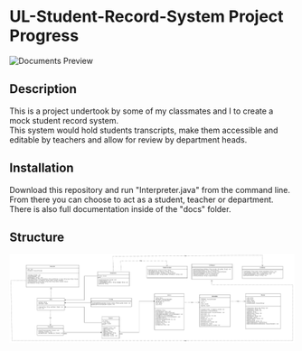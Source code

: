 # UL-Student-Record-System Project Progress

<a><img alt="Documents Preview" src="https://img.shields.io/badge/Documentation-Preview-blue"></a>

## Description

This is a project undertook by some of my classmates and I to create a mock student record system.<br>
This system would hold students transcripts, make them accessible and editable by teachers and allow for review by department heads.

## Installation

Download this repository and run "Interpreter.java" from the command line.<br>
From there you can choose to act as a student, teacher or department.<br>
There is also full documentation inside of the "docs" folder.

## Structure

<img alt="UML Diagram" src="UML Diagram.png">
